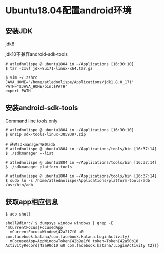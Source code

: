 Ubuntu18.04配置android环境
=========================

## 安装JDK

[jdk8](http://www.oracle.com/technetwork/java/javase/downloads/jdk8-downloads-2133151.html)

jdk10不兼容android-sdk-tools

```
# atlednolispe @ ubuntu1804 in ~/Applications [16:30:10]
$ tar -zxvf jdk-8u171-linux-x64.tar.gz

$ vim ~/.zshrc
JAVA_HOME="/home/atlednolispe/Applications/jdk1.8.0_171"
PATH="$JAVA_HOME/bin:$PATH"
export PATH
```

## 安装android-sdk-tools

[Command line tools only](https://developer.android.com/studio/#downloads)

```
# atlednolispe @ ubuntu1804 in ~/Applications [16:30:10]
$ unzip sdk-tools-linux-3859397.zip

# 通过sdkmanager安装adb
# atlednolispe @ ubuntu1804 in ~/Applications/tools/bin [16:37:14] 
$ ./sdkmanager --list

# atlednolispe @ ubuntu1804 in ~/Applications/tools/bin [16:37:14] 
$ ./sdkmanager platform-tools

# atlednolispe @ ubuntu1804 in ~/Applications/tools/bin [16:37:14] 
$ sudo ln -s /home/atlednolispe/Applications/platform-tools/adb /usr/bin/adb
```

## 获取app相应信息

```
$ adb shell

shell@dior:/ $ dumpsys window windows | grep -E 'mCurrentFocus|FocusedApp'
  mCurrentFocus=Window{42a2f7f0 u0 com.facebook.katana/com.facebook.katana.LoginActivity}
  mFocusedApp=AppWindowToken{42b9a1f0 token=Token{42a50b18 ActivityRecord{42a90d10 u0 com.facebook.katana/.LoginActivity t2}}}
```
